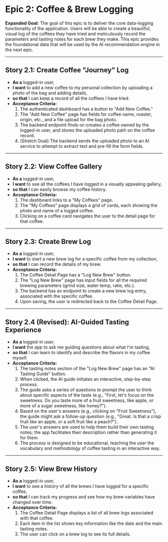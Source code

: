 # Epic 2: Coffee & Brew Logging

**Expanded Goal:** The goal of this epic is to deliver the core data-logging functionality of the application. Users will be able to create a beautiful, visual log of the coffees they have tried and meticulously record the parameters and tasting notes for each brew they make. This epic provides the foundational data that will be used by the AI recommendation engine in the next epic.

---

## Story 2.1: Create Coffee "Journey" Log
*   **As a** logged-in user,
*   **I want** to add a new coffee to my personal collection by uploading a photo of the bag and adding details,
*   **so that** I can keep a record of all the coffees I have tried.
*   **Acceptance Criteria:**
    1.  The authenticated dashboard has a button to "Add New Coffee."
    2.  The "Add New Coffee" page has fields for coffee name, roaster, origin, etc., and a file upload for the bag photo.
    3.  The backend endpoint finds-or-creates a coffee owned by the logged-in user, and stores the uploaded photo path on the coffee record.
    4.  (Stretch Goal) The backend sends the uploaded photo to an AI service to attempt to extract text and pre-fill the form fields.

---

## Story 2.2: View Coffee Gallery
*   **As a** logged-in user,
*   **I want** to see all the coffees I have logged in a visually appealing gallery,
*   **so that** I can easily browse my coffee history.
*   **Acceptance Criteria:**
    1.  The dashboard links to a "My Coffees" page.
    2.  The "My Coffees" page displays a grid of cards, each showing the photo and name of a logged coffee.
    3.  Clicking on a coffee card navigates the user to the detail page for that coffee.

---

## Story 2.3: Create Brew Log
*   **As a** logged-in user,
*   **I want** to start a new brew log for a specific coffee from my collection,
*   **so that** I can record the details of my brew.
*   **Acceptance Criteria:**
    1.  The Coffee Detail Page has a "Log New Brew" button.
    2.  The "Log New Brew" page has input fields for all the required brewing parameters (grind size, water temp, ratio, etc.).
    3.  The backend has an endpoint to create a new brew log entry, associated with the specific coffee.
    4.  Upon saving, the user is redirected back to the Coffee Detail Page.

---

## Story 2.4 (Revised): AI-Guided Tasting Experience
*   **As a** logged-in user,
*   **I want** the app to ask me guiding questions about what I'm tasting,
*   **so that** I can learn to identify and describe the flavors in my coffee myself.
*   **Acceptance Criteria:**
    1.  The tasting notes section of the "Log New Brew" page has an "AI Tasting Guide" button.
    2.  When clicked, the AI guide initiates an interactive, step-by-step process.
    3.  The guide asks a series of questions to prompt the user to think about specific aspects of the taste (e.g., "First, let's focus on the sweetness. Do you taste more of a fruit sweetness, like apple, or more of a sugar sweetness, like honey?").
    4.  Based on the user's answers (e.g., clicking on "Fruit Sweetness"), the guide might ask a follow-up question (e.g., "Great. Is that a crisp fruit like an apple, or a soft fruit like a peach?").
    5.  The user's answers are used to help them build their own tasting notes; the app facilitates their description rather than generating it for them.
    6.  The process is designed to be educational, teaching the user the vocabulary and methodology of coffee tasting in an interactive way.

---

## Story 2.5: View Brew History
*   **As a** logged-in user,
*   **I want** to see a history of all the brews I have logged for a specific coffee,
*   **so that** I can track my progress and see how my brew variables have changed over time.
*   **Acceptance Criteria:**
    1.  The Coffee Detail Page displays a list of all brew logs associated with that coffee.
    2.  Each item in the list shows key information like the date and the main tasting notes.
    3.  The user can click on a brew log to see its full details.
